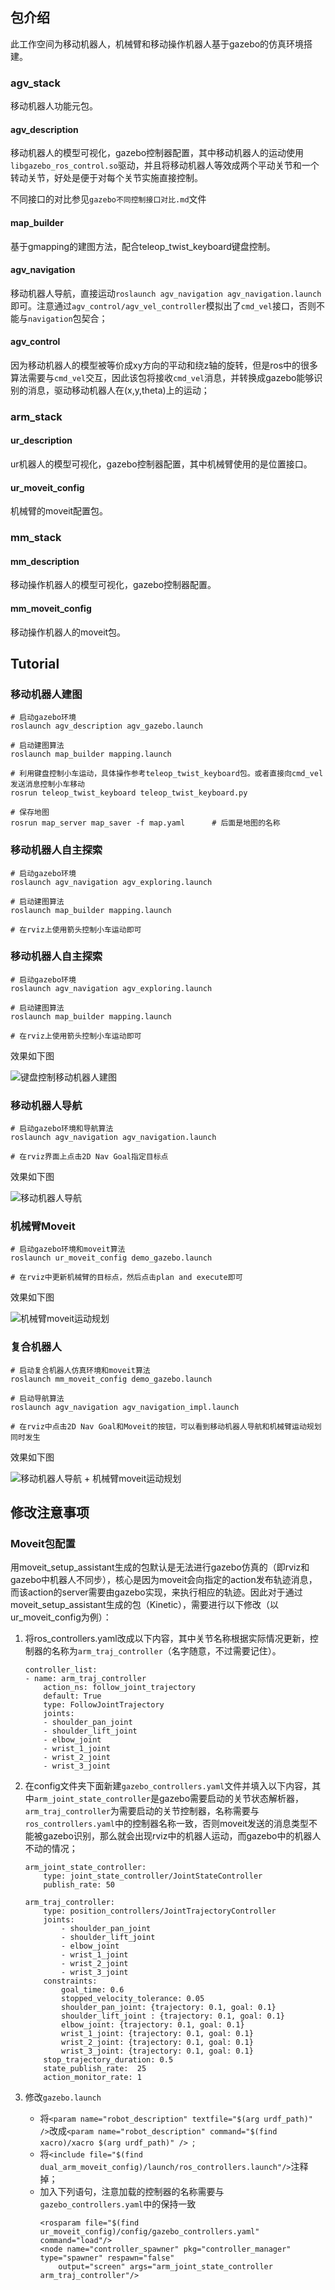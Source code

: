 ## 包介绍

此工作空间为移动机器人，机械臂和移动操作机器人基于gazebo的仿真环境搭建。

### agv_stack

移动机器人功能元包。

#### agv_description

移动机器人的模型可视化，gazebo控制器配置，其中移动机器人的运动使用`libgazebo_ros_control.so`驱动，并且将移动机器人等效成两个平动关节和一个转动关节，好处是便于对每个关节实施直接控制。

不同接口的对比参见`gazebo不同控制接口对比.md`文件

#### map_builder

基于gmapping的建图方法，配合teleop_twist_keyboard键盘控制。


#### agv_navigation

移动机器人导航，直接运动`roslaunch agv_navigation agv_navigation.launch`即可。注意通过`agv_control/agv_vel_controller`模拟出了`cmd_vel`接口，否则不能与`navigation`包契合；

#### agv_control

因为移动机器人的模型被等价成xy方向的平动和绕z轴的旋转，但是ros中的很多算法需要与`cmd_vel`交互，因此该包将接收`cmd_vel`消息，并转换成gazebo能够识别的消息，驱动移动机器人在(x,y,theta)上的运动；



### arm_stack

#### ur_description

ur机器人的模型可视化，gazebo控制器配置，其中机械臂使用的是位置接口。

#### ur_moveit_config

机械臂的moveit配置包。

### mm_stack

#### mm_description

移动操作机器人的模型可视化，gazebo控制器配置。

#### mm_moveit_config

移动操作机器人的moveit包。

## Tutorial

### 移动机器人建图

```
# 启动gazebo环境
roslaunch agv_description agv_gazebo.launch

# 启动建图算法
roslaunch map_builder mapping.launch

# 利用键盘控制小车运动，具体操作参考teleop_twist_keyboard包。或者直接向cmd_vel发送消息控制小车移动
rosrun teleop_twist_keyboard teleop_twist_keyboard.py

# 保存地图
rosrun map_server map_saver -f map.yaml      # 后面是地图的名称
```

### 移动机器人自主探索

```
# 启动gazebo环境
roslaunch agv_navigation agv_exploring.launch

# 启动建图算法
roslaunch map_builder mapping.launch

# 在rviz上使用箭头控制小车运动即可
```

### 移动机器人自主探索

```
# 启动gazebo环境
roslaunch agv_navigation agv_exploring.launch

# 启动建图算法
roslaunch map_builder mapping.launch

# 在rviz上使用箭头控制小车运动即可
```

效果如下图

![键盘控制移动机器人建图](./doc/build_map-X4.gif)

### 移动机器人导航

```
# 启动gazebo环境和导航算法
roslaunch agv_navigation agv_navigation.launch

# 在rviz界面上点击2D Nav Goal指定目标点
```

效果如下图

![移动机器人导航](./doc/agv_navigation-X4.gif)

### 机械臂Moveit

```
# 启动gazebo环境和moveit算法
roslaunch ur_moveit_config demo_gazebo.launch

# 在rviz中更新机械臂的目标点，然后点击plan and execute即可
```

效果如下图

![机械臂moveit运动规划](./doc/arm_moveit-X4.gif)

### 复合机器人

```
# 启动复合机器人仿真环境和moveit算法
roslaunch mm_moveit_config demo_gazebo.launch

# 启动导航算法
roslaunch agv_navigation agv_navigation_impl.launch

# 在rviz中点击2D Nav Goal和Moveit的按钮，可以看到移动机器人导航和机械臂运动规划同时发生
```

效果如下图

![移动机器人导航 + 机械臂moveit运动规划](./doc/agv_navigation%2Barm_moveit-X4.gif)

## 修改注意事项

### Moveit包配置

用moveit_setup_assistant生成的包默认是无法进行gazebo仿真的（即rviz和gazebo中机器人不同步），核心是因为moveit会向指定的action发布轨迹消息，而该action的server需要由gazebo实现，来执行相应的轨迹。因此对于通过moveit_setup_assistant生成的包（Kinetic），需要进行以下修改（以ur_moveit_config为例）：

1. 将ros_controllers.yaml改成以下内容，其中关节名称根据实际情况更新，控制器的名称为`arm_traj_controller`（名字随意，不过需要记住）。
    ```
    controller_list:
    - name: arm_traj_controller
        action_ns: follow_joint_trajectory
        default: True
        type: FollowJointTrajectory
        joints:
        - shoulder_pan_joint
        - shoulder_lift_joint
        - elbow_joint
        - wrist_1_joint
        - wrist_2_joint
        - wrist_3_joint
    ```


2. 在config文件夹下面新建`gazebo_controllers.yaml`文件并填入以下内容，其中`arm_joint_state_controller`是gazebo需要启动的关节状态解析器，`arm_traj_controller`为需要启动的关节控制器，名称需要与`ros_controllers.yaml`中的控制器名称一致，否则moveit发送的消息类型不能被gazebo识别，那么就会出现rviz中的机器人运动，而gazebo中的机器人不动的情况；
    ```
    arm_joint_state_controller:
        type: joint_state_controller/JointStateController
        publish_rate: 50

    arm_traj_controller:
        type: position_controllers/JointTrajectoryController
        joints:
            - shoulder_pan_joint
            - shoulder_lift_joint
            - elbow_joint
            - wrist_1_joint
            - wrist_2_joint
            - wrist_3_joint
        constraints:
            goal_time: 0.6
            stopped_velocity_tolerance: 0.05
            shoulder_pan_joint: {trajectory: 0.1, goal: 0.1}
            shoulder_lift_joint : {trajectory: 0.1, goal: 0.1}
            elbow_joint: {trajectory: 0.1, goal: 0.1}
            wrist_1_joint: {trajectory: 0.1, goal: 0.1}
            wrist_2_joint: {trajectory: 0.1, goal: 0.1}
            wrist_3_joint: {trajectory: 0.1, goal: 0.1}
        stop_trajectory_duration: 0.5
        state_publish_rate:  25
        action_monitor_rate: 1
    ```
2. 修改`gazebo.launch`
    - 将`<param name="robot_description" textfile="$(arg urdf_path)" />`改成`<param name="robot_description" command="$(find xacro)/xacro $(arg urdf_path)" /> `;
    - 将`<include file="$(find dual_arm_moveit_config)/launch/ros_controllers.launch"/>`注释掉；
    - 加入下列语句，注意加载的控制器的名称需要与`gazebo_controllers.yaml`中的保持一致
        ```
        <rosparam file="$(find ur_moveit_config)/config/gazebo_controllers.yaml" command="load"/>
        <node name="controller_spawner" pkg="controller_manager" type="spawner" respawn="false"
            output="screen" args="arm_joint_state_controller arm_traj_controller"/>
        ```

